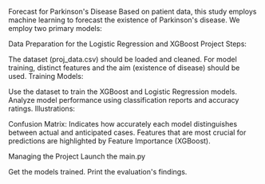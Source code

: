 Forecast for Parkinson's Disease
Based on patient data, this study employs machine learning to forecast the existence of Parkinson's disease. We employ two primary models:

Data Preparation for the Logistic Regression and  XGBoost Project Steps:

The dataset (proj_data.csv) should be loaded and cleaned.
For model training, distinct features and the aim (existence of disease) should be used.
Training Models:

Use the dataset to train the XGBoost and Logistic Regression models.
Analyze model performance using classification reports and accuracy ratings.
Illustrations:

Confusion Matrix: Indicates how accurately each model distinguishes between actual and anticipated cases.
Features that are most crucial for predictions are highlighted by Feature Importance (XGBoost).

Managing the Project
Launch the main.py 

Get the models trained.
Print the evaluation's findings.
